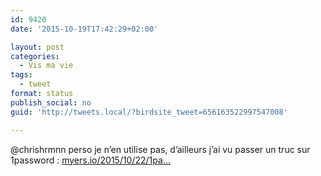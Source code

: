 ```yaml
---
id: 9420
date: '2015-10-19T17:42:29+02:00'

layout: post
categories:
  - Vis ma vie
tags:
  - tweet
format: status
publish_social: no
guid: 'http://tweets.local/?birdsite_tweet=656163522997547008'

---
```


@chrishrmnn perso je n’en utilise pas, d’ailleurs j’ai vu passer un truc sur 1password : [myers.io/2015/10/22/1pa…](http://myers.io/2015/10/22/1password-leaks-your-data/)